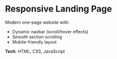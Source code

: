 # Responsive Landing Page

Modern one-page website with:
- Dynamic navbar (scroll/hover effects)
- Smooth section scrolling
- Mobile-friendly layout

**Tech**: HTML, CSS, JavaScript

